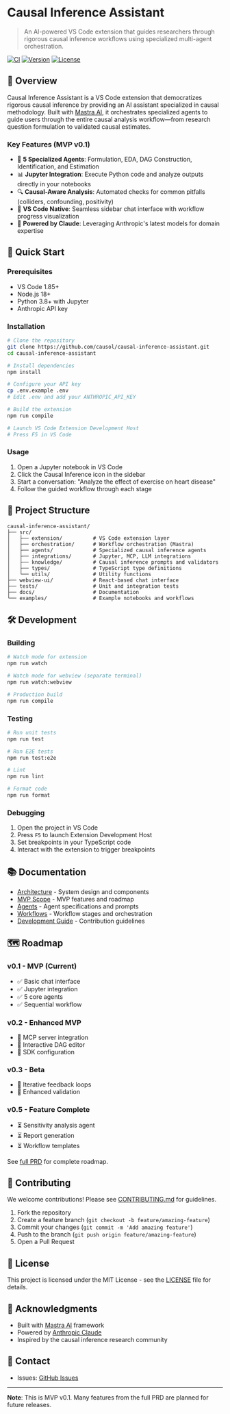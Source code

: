 # Causal Inference Assistant

> An AI-powered VS Code extension that guides researchers through rigorous causal inference workflows using specialized multi-agent orchestration.

[![CI](https://github.com/causol/causal-inference-assistant/actions/workflows/ci.yml/badge.svg)](https://github.com/causol/causal-inference-assistant/actions)
[![Version](https://img.shields.io/badge/version-0.1.0-blue.svg)](https://github.com/causol/causal-inference-assistant)
[![License](https://img.shields.io/badge/license-MIT-green.svg)](LICENSE)

## 🎯 Overview

Causal Inference Assistant is a VS Code extension that democratizes rigorous causal inference by providing an AI assistant specialized in causal methodology. Built with [Mastra AI](https://mastra.ai), it orchestrates specialized agents to guide users through the entire causal analysis workflow—from research question formulation to validated causal estimates.

### Key Features (MVP v0.1)

- 🧠 **5 Specialized Agents**: Formulation, EDA, DAG Construction, Identification, and Estimation
- 📊 **Jupyter Integration**: Execute Python code and analyze outputs directly in your notebooks
- 🔍 **Causal-Aware Analysis**: Automated checks for common pitfalls (colliders, confounding, positivity)
- 🎨 **VS Code Native**: Seamless sidebar chat interface with workflow progress visualization
- 🤖 **Powered by Claude**: Leveraging Anthropic's latest models for domain expertise

## 🚀 Quick Start

### Prerequisites

- VS Code 1.85+
- Node.js 18+
- Python 3.8+ with Jupyter
- Anthropic API key

### Installation

```bash
# Clone the repository
git clone https://github.com/causol/causal-inference-assistant.git
cd causal-inference-assistant

# Install dependencies
npm install

# Configure your API key
cp .env.example .env
# Edit .env and add your ANTHROPIC_API_KEY

# Build the extension
npm run compile

# Launch VS Code Extension Development Host
# Press F5 in VS Code
```

### Usage

1. Open a Jupyter notebook in VS Code
2. Click the Causal Inference icon in the sidebar
3. Start a conversation: "Analyze the effect of exercise on heart disease"
4. Follow the guided workflow through each stage

## 📁 Project Structure

```
causal-inference-assistant/
├── src/
│   ├── extension/          # VS Code extension layer
│   ├── orchestration/      # Workflow orchestration (Mastra)
│   ├── agents/             # Specialized causal inference agents
│   ├── integrations/       # Jupyter, MCP, LLM integrations
│   ├── knowledge/          # Causal inference prompts and validators
│   ├── types/              # TypeScript type definitions
│   └── utils/              # Utility functions
├── webview-ui/             # React-based chat interface
├── tests/                  # Unit and integration tests
├── docs/                   # Documentation
└── examples/               # Example notebooks and workflows
```

## 🛠️ Development

### Building

```bash
# Watch mode for extension
npm run watch

# Watch mode for webview (separate terminal)
npm run watch:webview

# Production build
npm run compile
```

### Testing

```bash
# Run unit tests
npm run test

# Run E2E tests
npm run test:e2e

# Lint
npm run lint

# Format code
npm run format
```

### Debugging

1. Open the project in VS Code
2. Press `F5` to launch Extension Development Host
3. Set breakpoints in your TypeScript code
4. Interact with the extension to trigger breakpoints

## 📚 Documentation

- [Architecture](docs/architecture.md) - System design and components
- [MVP Scope](docs/mvp-scope.md) - MVP features and roadmap
- [Agents](docs/agents.md) - Agent specifications and prompts
- [Workflows](docs/workflows.md) - Workflow stages and orchestration
- [Development Guide](docs/development.md) - Contribution guidelines

## 🗺️ Roadmap

### v0.1 - MVP (Current)
- ✅ Basic chat interface
- ✅ Jupyter integration
- ✅ 5 core agents
- ✅ Sequential workflow

### v0.2 - Enhanced MVP
- 🔄 MCP server integration
- 🔄 Interactive DAG editor
- 🔄 SDK configuration

### v0.3 - Beta
- 🔄 Iterative feedback loops
- 🔄 Enhanced validation

### v0.5 - Feature Complete
- ⏳ Sensitivity analysis agent
- ⏳ Report generation
- ⏳ Workflow templates

See [full PRD](causal-inference-assistant-prd.md) for complete roadmap.

## 🤝 Contributing

We welcome contributions! Please see [CONTRIBUTING.md](CONTRIBUTING.md) for guidelines.

1. Fork the repository
2. Create a feature branch (`git checkout -b feature/amazing-feature`)
3. Commit your changes (`git commit -m 'Add amazing feature'`)
4. Push to the branch (`git push origin feature/amazing-feature`)
5. Open a Pull Request

## 📄 License

This project is licensed under the MIT License - see the [LICENSE](LICENSE) file for details.

## 🙏 Acknowledgments

- Built with [Mastra AI](https://mastra.ai) framework
- Powered by [Anthropic Claude](https://www.anthropic.com)
- Inspired by the causal inference research community

## 📧 Contact

- Issues: [GitHub Issues](https://github.com/causol/causal-inference-assistant/issues)

---

**Note**: This is MVP v0.1. Many features from the full PRD are planned for future releases.